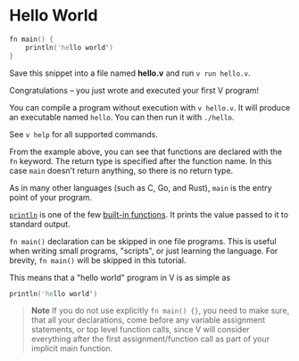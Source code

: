 # Hello World

```v play
fn main() {
	println('hello world')
}
```

Save this snippet into a file named **hello.v** and run `v run hello.v`.

Congratulations – you just wrote and executed your first V program!

You can compile a program without execution with `v hello.v`. It will produce an executable named `hello`.
You can then run it with `./hello`.

See `v help` for all supported commands.

From the example above, you can see that functions are declared with the `fn` keyword.
The return type is specified after the function name.
In this case `main` doesn't return anything, so there is no return type.

As in many other languages (such as C, Go, and Rust), `main` is the entry point of your program.

[`println`](../concepts/builtin-functions.md#eprintln--printing-to-the-console)
is one of the few
[built-in functions](../concepts/builtin-functions.md).
It prints the value passed to it to standard output.

`fn main()` declaration can be skipped in one file programs.
This is useful when writing small programs, "scripts", or just learning the language.
For brevity, `fn main()` will be skipped in this tutorial.

This means that a "hello world" program in V is as simple as

```v
println('hello world')
```

> **Note**
> If you do not use explicitly `fn main() {}`, you need to make sure, that all your
> declarations, come before any variable assignment statements, or top level function calls,
> since V will consider everything after the first assignment/function call as part of your
> implicit main function.
